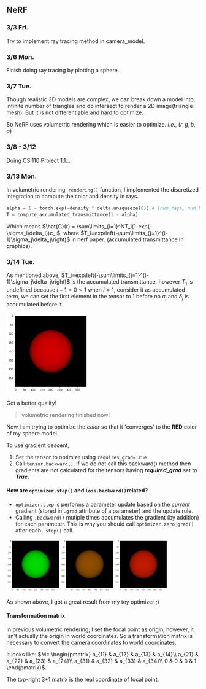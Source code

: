 ## NeRF
### 3/3 Fri.
Try to implement ray tracing method in camera_model.
### 3/6 Mon.
Finish doing ray tracing by plotting a sphere.
### 3/7 Tue.
Though realistic 3D models are complex, we can break down a model into infinite number of triangles and do intersect to render a 2D image(triangle mesh). But it is not differentiable and hard to optimize.

So NeRF uses volumetric rendering which is easier to optimize. $i.e.,\ (r,g,b,\sigma)$

### 3/8 - 3/12

Doing CS 110 Project 1.1...

### 3/13 Mon.

In volumetric rendering, `rendering()`  function, I implemented the discretized integration to compute the color and density in rays.

```python
alpha = 1 - torch.exp(-density * delta.unsqueeze(0)) # [num_rays, num_bins, 1]
T = compute_accumulated_transmittance(1 - alpha)
```

Which means $\hat{C}(r) = \sum\limits_{i=1}^NT_i(1-exp(-\sigma_i\delta_i))c_i$, where $T_i=exp\left(-\sum\limits_{j=1}^{i-1}\sigma_j\delta_j\right)$ in nerf paper. (accumulated transmittance in graphics).

### 3/14 Tue.

As mentioned above, $T_i=exp\left(-\sum\limits_{j=1}^{i-1}\sigma_j\delta_j\right)$ is the accumulated transmittance, however $T_1$ is undefined because $i-1=0<1$ when $i = 1$, consider it as accumulated term, we can set the first element in the tensor to 1 before no $\sigma_j$ and $\delta_j$ is accumulated before it.

<img src="./images/volumetric result.png" alt="output" style="zoom:50%;" />

Got a better quality!

> volumetric rendering finished now!

Now I am trying to optimize the *color* so that it 'converges' to the **RED** color of my sphere model.

To use gradient descent, 

1. Set the tensor to optimize using `requires_grad=True` 
2. Call `tensor.backward()`, if we do not call this backward() method then gradients are not calculated for the tensors having ***required_grad*** set to ***True***.

#### How are `optimizer.step()` and `loss.backward()`related?

- `optimizer.step` is performs a parameter update based on the *current* gradient (stored in `.grad` attribute of a parameter) and the update rule.
- Calling `.backward()` mutiple times accumulates the gradient (by addition) for each parameter. This is why you should call `optimizer.zero_grad()` after each `.step()` call.

<img src="./images/volumetric rendering optimize/first_10.png" alt="first_10" style="zoom: 33%;" /><img src="./images/volumetric rendering optimize/second_10.png" alt="second_10" style="zoom: 33%;" /><img src="./images/volumetric rendering optimize/third_10.png" alt="third_10" style="zoom:33%;" />

As shown above, I got a great result from my toy optimizer ;)

#### Transformation matrix

In previous volumetric rendering, I set the focal point as origin, however, it isn't actually the origin in world coordinates. So a transformation matrix is necessary to convert the camera coordinates to world coordinates.

It looks like: $M=
\begin{pmatrix}
a_{11} & a_{12} & a_{13} & a_{14}\\
a_{21} & a_{22} & a_{23} & a_{24}\\
a_{31} & a_{32} & a_{33} & a_{34}\\
0 & 0 & 0 & 1
\end{pmatrix}$.

The top-right 3*1 matrix is the real coordinate of focal point.
